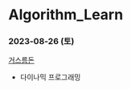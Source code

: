 # Algorithm_Learn
### 2023-08-26 (토)
[거스름돈](https://school.programmers.co.kr/learn/courses/30/lessons/12907)
- 다이나믹 프로그래밍
